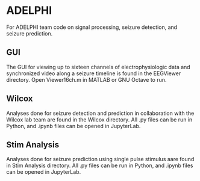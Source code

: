 # ADELPHI
For ADELPHI team code on signal processing, seizure detection, and seizure prediction.

## GUI
The GUI for viewing up to sixteen channels of electrophysiologic data and synchronized video along a seizure timeline is found in the EEGViewer directory. Open Viewer16ch.m in MATLAB or GNU Octave to run.

## Wilcox
Analyses done for seizure detection and prediction in collaboration with the Wilcox lab team are found in the Wilcox directory. All .py files can be run in Python, and .ipynb files can be opened in JupyterLab.

## Stim Analysis
Analyses done for seizure prediction using single pulse stimulus aare found in Stim Analysis directory. All .py files can be run in Python, and .ipynb files can be opened in JupyterLab.
